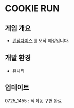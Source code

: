 # COOKIE RUN

## 게임 개요
- [랜덤다이스](https://play.google.com/store/search?q=%EB%9E%9C%EB%8D%A4%EB%8B%A4%EC%9D%B4%EC%8A%A4%28random+dice%29+pvp+%EB%94%94%ED%8E%9C%EC%8A%A4&c=apps&hl=ko&gl=US) 를 모작 예정입니다.
  
## 개발 환경
- 유니티
## 업데이트
0725_1455 : 적 이동 구현 완료
